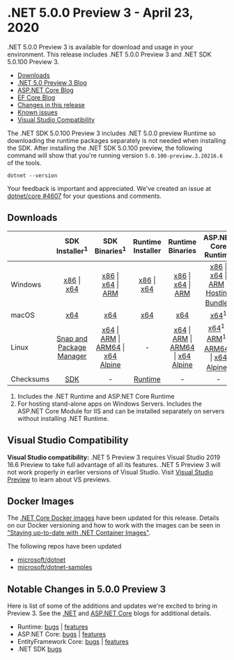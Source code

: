 # .NET 5.0.0 Preview 3 - April 23, 2020

.NET 5.0.0 Preview 3 is available for download and usage in your environment. This release includes .NET 5.0.0 Preview 3 and .NET SDK 5.0.100 Preview 3.

* [Downloads](https://dotnet.microsoft.com/download/dotnet/5.0)
* [.NET 5.0 Preview 3 Blog][dotnet-blog]
* [ASP.NET Core Blog][aspnet-blog]
* [EF Core Blog][ef-blog]
* [Changes in this release](#notable-changes-in-500-preview-3)
* [Known issues](../5.0-known-issues.md)
* [Visual Studio Compatibility](#visual-studio-compatibility)

The .NET SDK 5.0.100 Preview 3 includes .NET 5.0.0 preview Runtime so downloading the runtime packages separately is not needed when installing the SDK. After installing the .NET SDK 5.0.100 preview, the following command will show that you're running version `5.0.100-preview.3.20216.6` of the tools.

`dotnet --version`

Your feedback is important and appreciated. We've created an issue at [dotnet/core #4607](https://github.com/dotnet/core/issues/4607) for your questions and comments.

## Downloads

|           | SDK Installer<sup>1</sup>                        | SDK Binaries<sup>1</sup>                 | Runtime Installer                                        | Runtime Binaries                                 | ASP.NET Core Runtime           |
| --------- | :------------------------------------------:     | :----------------------:                 | :---------------------------:                            | :-------------------------:                      | :-----------------:            |
| Windows   | [x86][dotnet-sdk-win-x86.exe] \| [x64][dotnet-sdk-win-x64.exe] | [x86][dotnet-sdk-win-x86.zip] \| [x64][dotnet-sdk-win-x64.zip] \| [ARM][dotnet-sdk-win-arm.zip] | [x86][dotnet-runtime-win-x86.exe] \| [x64][dotnet-runtime-win-x64.exe] | [x86][dotnet-runtime-win-x86.zip] \| [x64][dotnet-runtime-win-x64.zip] \| [ARM][dotnet-runtime-win-arm.zip]  | [x86][aspnetcore-runtime-win-x86.exe] \| [x64][aspnetcore-runtime-win-x64.exe] \| [ARM][aspnetcore-runtime-win-arm.zip] \|<br> [Hosting Bundle][dotnet-hosting-win.exe]<sup>2</sup> |
| macOS     | [x64][dotnet-sdk-osx-x64.pkg]  | [x64][dotnet-sdk-osx-x64.tar.gz]     | [x64][dotnet-runtime-osx-x64.pkg] | [x64][dotnet-runtime-osx-x64.tar.gz] | [x64][aspnetcore-runtime-osx-x64.tar.gz]<sup>1</sup>
| Linux     | [Snap and Package Manager](5.0.0-preview.3-install-instructions.md)  | [x64][dotnet-sdk-linux-x64.tar.gz] \| [ARM][dotnet-sdk-linux-arm.tar.gz] \| [ARM64][dotnet-sdk-linux-arm64.tar.gz] \| [x64 Alpine][dotnet-sdk-linux-musl-x64.tar.gz] | - | [x64][dotnet-runtime-linux-x64.tar.gz] \| [ARM][dotnet-runtime-linux-arm.tar.gz] \| [ARM64][dotnet-runtime-linux-arm64.tar.gz] \| [x64 Alpine][dotnet-runtime-linux-musl-x64.tar.gz] | [x64][aspnetcore-runtime-linux-x64.tar.gz]<sup>1</sup>  \| [ARM][aspnetcore-runtime-linux-arm.tar.gz]<sup>1</sup> \| [ARM64][aspnetcore-runtime-linux-arm64.tar.gz]<sup>1</sup> \| [x64 Alpine][aspnetcore-runtime-linux-musl-x64.tar.gz]<sup>1</sup> |
| Checksums | [SDK][checksums-sdk]                             | -                                        | [Runtime][checksums-runtime]                             | - | - |

1. Includes the .NET Runtime and ASP.NET Core Runtime
2. For hosting stand-alone apps on Windows Servers. Includes the ASP.NET Core Module for IIS and can be installed separately on servers without installing .NET Runtime.

## Visual Studio Compatibility

**Visual Studio compatibility:** .NET 5 Preview 3 requires Visual Studio 2019 16.6 Preview to take full advantage of all its features. .NET 5 Preview 3 will not work properly in earlier versions of Visual Studio. Visit [Visual Studio Preview](https://visualstudio.microsoft.com/vs/preview/) to learn about VS previews.

## Docker Images

The [.NET Core Docker images](https://hub.docker.com/r/microsoft/dotnet/) have been updated for this release. Details on our Docker versioning and how to work with the images can be seen in ["Staying up-to-date with .NET Container Images"](https://blogs.msdn.microsoft.com/dotnet/2018/06/18/staying-up-to-date-with-net-container-images/).

The following repos have been updated

* [microsoft/dotnet](https://hub.docker.com/r/microsoft/dotnet)
* [microsoft/dotnet-samples](https://hub.docker.com/r/microsoft/dotnet-samples)

## Notable Changes in 5.0.0 Preview 3

Here is list of some of the additions and updates we're excited to bring in Preview 3. See the [.NET][dotnet-blog] and [ASP.NET Core][aspnet-blog] blogs for additional details.

* Runtime: [bugs][runtime_bugs] | [features][runtime_features]
* ASP.NET Core: [bugs][aspnet_bugs] | [features][aspnet_features]
* EntityFramework Core: [bugs][ef_bugs] | [features][ef_features]
* .NET SDK [bugs][sdk_bugs]

[blob-runtime]: https://dotnetcli.blob.core.windows.net/dotnet/Runtime/
[blob-sdk]: https://dotnetcli.blob.core.windows.net/dotnet/Sdk/
[release-notes]: https://github.com/dotnet/core/blob/master/release-notes/5.0/preview/5.0.0-preview.3.md

[checksums-runtime]: https://dotnetcli.blob.core.windows.net/dotnet/checksums/5.0.0-preview.3-sha.txt
[checksums-sdk]: https://dotnetcli.blob.core.windows.net/dotnet/checksums/5.0.0-preview.3-sha.txt

[linux-install]: https://www.microsoft.com/net/download/linux
[linux-setup]: https://github.com/dotnet/core/blob/master/Documentation/linux-setup.md

[dotnet-blog]: https://devblogs.microsoft.com/dotnet/announcing-net-5-0-preview-3/
[aspnet-blog]: https://devblogs.microsoft.com/aspnet/asp-net-core-updates-in-net-5-preview-3/
[ef-blog]: https://devblogs.microsoft.com/dotnet/announcing-entity-framework-core-5-0-preview-3/
[ef_bugs]: https://github.com/dotnet/efcore/issues?q=is%3Aissue+milestone%3A5.0.0-preview3+is%3Aclosed+label%3Atype-bug+is%3Aclosed
[ef_features]: https://github.com/dotnet/efcore/issues?q=is%3Aissue+milestone%3A5.0.0-preview3+is%3Aclosed+label%3Atype-enhancement+is%3Aclosed

[aspnet_bugs]: https://github.com/aspnet/AspNetCore/issues?q=is%3Aissue+milestone%3A5.0.0-preview3+label%3ADone+label%3Abug+is%3Aclosed
[aspnet_features]: https://github.com/aspnet/AspNetCore/issues?q=is%3Aissue+milestone%3A5.0.0-preview3+label%3ADone+label%3Aenhancement+is%3Aclosed
[runtime_bugs]: https://github.com/dotnet/runtime/issues?utf8=%E2%9C%93&q=is%3Aissue+milestone%3A5.0+label%3Abug+is%3Aclosed
[runtime_features]: https://github.com/dotnet/runtime/issues?q=is%3Aissue+milestone%3A5.0+label%3Aenhancement+is%3Aclosed

[sdk_bugs]: https://github.com/dotnet/sdk/issues?q=is%3Aissue+is%3Aclosed+milestone%3A5.0.1xx+is%3Aclosed


[//]: # ( Runtime 5.0.0-preview.3.20214.6)
[dotnet-runtime-linux-arm.tar.gz]: https://download.visualstudio.microsoft.com/download/pr/ca8f37c7-b5b2-450b-9469-b2941861df64/c722ff6e03c6c8f276faf391c7a8bae4/dotnet-runtime-5.0.0-preview.3.20214.6-linux-arm.tar.gz
[dotnet-runtime-linux-arm64.tar.gz]: https://download.visualstudio.microsoft.com/download/pr/56f1893f-d059-4825-ad3f-488859fb86d7/022976b07c9b8bfc9e650c95fc3b91be/dotnet-runtime-5.0.0-preview.3.20214.6-linux-arm64.tar.gz
[dotnet-runtime-linux-musl-arm64.tar.gz]: https://download.visualstudio.microsoft.com/download/pr/858f5b65-8b2c-4ab1-9769-7fec5b38c8a1/44a1c0f6131e44f21425076ac295a41b/dotnet-runtime-5.0.0-preview.3.20214.6-linux-musl-arm64.tar.gz
[dotnet-runtime-linux-musl-x64.tar.gz]: https://download.visualstudio.microsoft.com/download/pr/d5f23cce-759b-44c7-a456-a668d855b506/3dd2f633b763236a6bcb7d4bf63f1ec0/dotnet-runtime-5.0.0-preview.3.20214.6-linux-musl-x64.tar.gz
[dotnet-runtime-linux-x64.tar.gz]: https://download.visualstudio.microsoft.com/download/pr/038fae85-6953-4518-adc6-55038ccf1c33/ccf2b3e7ba7ebe4da8b35c91eede7d6a/dotnet-runtime-5.0.0-preview.3.20214.6-linux-x64.tar.gz
[dotnet-runtime-osx-x64.pkg]: https://download.visualstudio.microsoft.com/download/pr/de092180-43f4-4f89-b72c-a149aa86caf4/d603d2b043ae80556f1239946140471a/dotnet-runtime-5.0.0-preview.3.20214.6-osx-x64.pkg
[dotnet-runtime-osx-x64.tar.gz]: https://download.visualstudio.microsoft.com/download/pr/933ae6ba-87e0-4d25-86b8-51ae5a7c709e/7849e0ef58f691fce783ed5e00001833/dotnet-runtime-5.0.0-preview.3.20214.6-osx-x64.tar.gz
[dotnet-runtime-win-arm.zip]: https://download.visualstudio.microsoft.com/download/pr/a4deeca3-1c0c-40c5-8225-163f7ae7e5e5/a18293ed8f7329f99ffca364a9a86107/dotnet-runtime-5.0.0-preview.3.20214.6-win-arm.zip
[dotnet-runtime-win-arm64.zip]: https://download.visualstudio.microsoft.com/download/pr/6a69b58d-7aa2-4b11-b679-762b0cc48427/cf23f3f6a78c36936a486d8d35a3e105/dotnet-runtime-5.0.0-preview.3.20214.6-win-arm64.zip
[dotnet-runtime-win-x64.exe]: https://download.visualstudio.microsoft.com/download/pr/138d840f-5583-4f3d-bd79-05f0ff719cc9/5cfa84f529bf0227427beda07c74d7f7/dotnet-runtime-5.0.0-preview.3.20214.6-win-x64.exe
[dotnet-runtime-win-x64.zip]: https://download.visualstudio.microsoft.com/download/pr/bbd5a03c-0a4e-4530-947f-eb4f44eb30f4/34f0574dbe0525a1073e4b7c83c340bb/dotnet-runtime-5.0.0-preview.3.20214.6-win-x64.zip
[dotnet-runtime-win-x86.exe]: https://download.visualstudio.microsoft.com/download/pr/020c789e-510a-4c61-8614-18f48272cc89/097461f8baa43cc90d1507460cb75ed0/dotnet-runtime-5.0.0-preview.3.20214.6-win-x86.exe
[dotnet-runtime-win-x86.zip]: https://download.visualstudio.microsoft.com/download/pr/8d0c54d3-f87b-42f8-904e-ac7a093f3a00/677c2cc203a451eb31cf8a461440c428/dotnet-runtime-5.0.0-preview.3.20214.6-win-x86.zip

[//]: # ( WindowsDesktop 5.0.0-preview.3.20214.2)
[windowsdesktop-runtime-win-x64.exe]: https://download.visualstudio.microsoft.com/download/pr/3d928a84-9d22-44e2-b273-c0ba24d95018/7f168212264a949c0f3799cf450f0a14/windowsdesktop-runtime-5.0.0-preview.3.20214.2-win-x64.exe
[windowsdesktop-runtime-win-x86.exe]: https://download.visualstudio.microsoft.com/download/pr/39d51d83-8b69-4b8b-8fd2-8ea451fc743e/dd667944896af153df70036bd9323fef/windowsdesktop-runtime-5.0.0-preview.3.20214.2-win-x86.exe

[//]: # ( ASP 5.0.0-preview.3.20215.14)
[aspnetcore-runtime-linux-arm.tar.gz]: https://download.visualstudio.microsoft.com/download/pr/ffbb2903-bd07-47e0-aa7d-9264c942cc38/9937a6b2cf97e16f878f4f3feb874479/aspnetcore-runtime-5.0.0-preview.3.20215.14-linux-arm.tar.gz
[aspnetcore-runtime-linux-arm64.tar.gz]: https://download.visualstudio.microsoft.com/download/pr/0d7fdf8a-9163-4044-8626-a0e83bf2a4d9/a02834ce1a5f88021e0c764ccef582c1/aspnetcore-runtime-5.0.0-preview.3.20215.14-linux-arm64.tar.gz
[aspnetcore-runtime-linux-musl-arm64.tar.gz]: https://download.visualstudio.microsoft.com/download/pr/f2bbffd9-83c3-4ad0-aabd-0f6a54b720d4/a6b5f14b44aaf5abb6dea3ad9e88b7d5/aspnetcore-runtime-5.0.0-preview.3.20215.14-linux-musl-arm64.tar.gz
[aspnetcore-runtime-linux-musl-x64.tar.gz]: https://download.visualstudio.microsoft.com/download/pr/20473703-695e-45c5-b5f3-7d307d3e1aa5/e09ef05ba456f3968d5cff24ceff3358/aspnetcore-runtime-5.0.0-preview.3.20215.14-linux-musl-x64.tar.gz
[aspnetcore-runtime-linux-x64.tar.gz]: https://download.visualstudio.microsoft.com/download/pr/76655cff-bf24-4445-a4af-9dbca1f00e86/4366686af0585397f290d27a042a1449/aspnetcore-runtime-5.0.0-preview.3.20215.14-linux-x64.tar.gz
[aspnetcore-runtime-osx-x64.tar.gz]: https://download.visualstudio.microsoft.com/download/pr/dcf33838-366b-45c9-9db5-8ae6d59c1433/afa19a627e073b7f7e26c740ba56f352/aspnetcore-runtime-5.0.0-preview.3.20215.14-osx-x64.tar.gz
[aspnetcore-runtime-win-arm.zip]: https://download.visualstudio.microsoft.com/download/pr/64048ca3-4b02-422a-a8aa-e088b7dd521c/b7007855d06ccba94111e8bccdd8e968/aspnetcore-runtime-5.0.0-preview.3.20215.14-win-arm.zip
[aspnetcore-runtime-win-x64.exe]: https://download.visualstudio.microsoft.com/download/pr/389a714a-d6e9-4e2d-a78c-04e45ed12e17/7cfbdf77fc2a0dc1dbdf2bd0985e5199/aspnetcore-runtime-5.0.0-preview.3.20215.14-win-x64.exe
[aspnetcore-runtime-win-x64.zip]: https://download.visualstudio.microsoft.com/download/pr/7683a95e-1336-4f8b-a3a0-21f6dab44138/9248f166869d1906a6e37a80e81b7b16/aspnetcore-runtime-5.0.0-preview.3.20215.14-win-x64.zip
[aspnetcore-runtime-win-x86.exe]: https://download.visualstudio.microsoft.com/download/pr/f309e08f-d2f6-46a4-92bf-09cc20475884/06fd23949d41b46fcb76e3ee60c3c4e2/aspnetcore-runtime-5.0.0-preview.3.20215.14-win-x86.exe
[aspnetcore-runtime-win-x86.zip]: https://download.visualstudio.microsoft.com/download/pr/cf56d473-8868-41c2-b86f-14c7b0ae56ef/4c54b358bdb5f86ca77df4a3a79d0f59/aspnetcore-runtime-5.0.0-preview.3.20215.14-win-x86.zip
[dotnet-hosting-win.exe]: https://download.visualstudio.microsoft.com/download/pr/f84dffc7-f825-47d4-aad5-f3af1444ecc1/935d1397344d5179cf210787d6435c44/dotnet-hosting-5.0.0-preview.3.20215.14-win.exe

[//]: # ( SDK 5.0.100-preview.3.20216.6 )
[dotnet-sdk-linux-arm.tar.gz]: https://download.visualstudio.microsoft.com/download/pr/58276f20-1ff1-49e7-afbd-fcc6a20acf56/18aacff58da12a91e691036be7ef8063/dotnet-sdk-5.0.100-preview.3.20216.6-linux-arm.tar.gz
[dotnet-sdk-linux-arm64.tar.gz]: https://download.visualstudio.microsoft.com/download/pr/67d8e63e-753d-4900-997f-b332bb63b025/303b7ac855985d077056ef4552f4a4e9/dotnet-sdk-5.0.100-preview.3.20216.6-linux-arm64.tar.gz
[dotnet-sdk-linux-musl-x64.tar.gz]: https://download.visualstudio.microsoft.com/download/pr/a9d2501d-4089-4255-9d5c-e94e1ec6532c/9abb1d2998427fa23701649a7b1b1513/dotnet-sdk-5.0.100-preview.3.20216.6-linux-musl-x64.tar.gz
[dotnet-sdk-linux-x64.tar.gz]: https://download.visualstudio.microsoft.com/download/pr/7ceba34e-5d50-4b23-b326-0a7d02b4decd/62dd73db9be67127a5645ef0efb0bba4/dotnet-sdk-5.0.100-preview.3.20216.6-linux-x64.tar.gz
[dotnet-sdk-osx-x64.pkg]: https://download.visualstudio.microsoft.com/download/pr/3fa9a36e-907c-4d7a-a98a-e50ad0aa4990/ff63364b94e98687d5933c1b9a50a5d0/dotnet-sdk-5.0.100-preview.3.20216.6-osx-x64.pkg
[dotnet-sdk-osx-x64.tar.gz]: https://download.visualstudio.microsoft.com/download/pr/4b8fe806-7a65-43e8-889d-215999715bbf/22005a4af0c34e257e652dbe39d3661f/dotnet-sdk-5.0.100-preview.3.20216.6-osx-x64.tar.gz
[dotnet-sdk-win-arm.zip]: https://download.visualstudio.microsoft.com/download/pr/585c7f99-1d47-4422-8e74-4beb2809e9c7/531e64c80bfa9937ad5a3e19f78847c0/dotnet-sdk-5.0.100-preview.3.20216.6-win-arm.zip
[dotnet-sdk-win-x64.exe]: https://download.visualstudio.microsoft.com/download/pr/848d5ef2-81ca-43ff-81f7-6b6e9e38c186/e3462954d7cd7ac54e40d45b9d07d9c9/dotnet-sdk-5.0.100-preview.3.20216.6-win-x64.exe
[dotnet-sdk-win-x64.zip]: https://download.visualstudio.microsoft.com/download/pr/5d93d786-1442-4479-868d-5d3b4175b160/b7629a4cd3f95cb0a2d7b202537fdc2d/dotnet-sdk-5.0.100-preview.3.20216.6-win-x64.zip
[dotnet-sdk-win-x86.exe]: https://download.visualstudio.microsoft.com/download/pr/ed38b46c-2373-4e81-aab9-18a7f727685e/018f9be726039087d1654b055c2eb641/dotnet-sdk-5.0.100-preview.3.20216.6-win-x86.exe
[dotnet-sdk-win-x86.zip]: https://download.visualstudio.microsoft.com/download/pr/be4d30a2-9cb9-43d0-b5a7-b6ba63d77bbe/f77ee9cd22084283dd23762b23996db8/dotnet-sdk-5.0.100-preview.3.20216.6-win-x86.zip

[//]: # ( Symbols )
